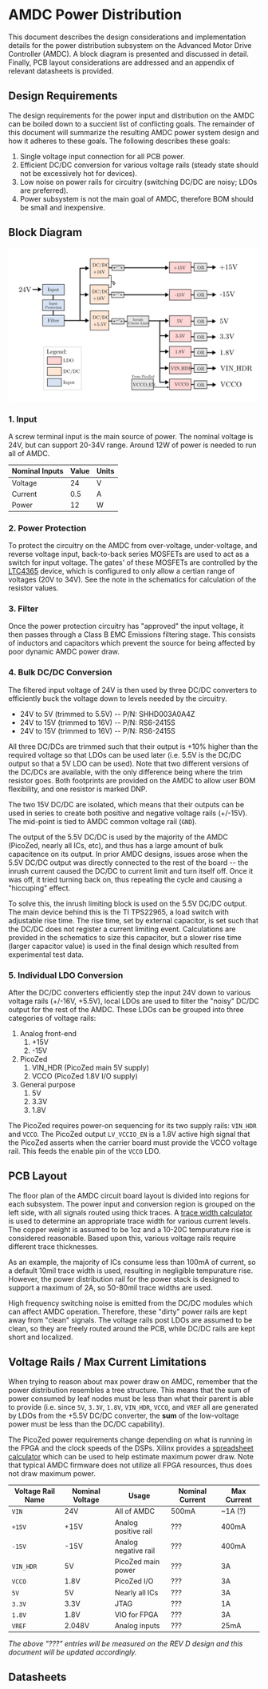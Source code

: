 # AMDC Power Distribution

This document describes the design considerations and implementation details for the power distribution subsystem on the Advanced Motor Drive Controller (AMDC). A block diagram is presented and discussed in detail. Finally, PCB layout considerations are addressed and an appendix of relevant datasheets is provided.

## Design Requirements

The design requirements for the power input and distribution on the AMDC can be boiled down to a succient list of conflicting goals. The remainder of this document will summarize the resulting AMDC power system design and how it adheres to these goals. The following describes these goals:

1. Single voltage input connection for all PCB power.
2. Efficient DC/DC conversion for various voltage rails (steady state should not be excessively hot for devices).
3. Low noise on power rails for circuitry (switching DC/DC are noisy; LDOs are preferred).
4. Power subsystem is not the main goal of AMDC, therefore BOM should be small and inexpensive.

## Block Diagram

<img src="images/amdc-power-distribution.svg" />

### 1. Input

A screw terminal input is the main source of power. The nominal voltage is 24V, but can support 20-34V range. Around 12W of power is needed to run all of AMDC.

| Nominal Inputs | Value | Units |
|----------------|-------|-------|
| Voltage        | 24    | V     |
| Current        | 0.5   | A     |
| Power          | 12    | W     |

### 2. Power Protection

To protect the circuitry on the AMDC from over-voltage, under-voltage, and reverse voltage input, back-to-back series MOSFETs are used  to act as a switch for input voltage. The gates' of these MOSFETs are controlled by the [LTC4365](https://www.analog.com/media/en/technical-documentation/data-sheets/LTC4365.pdf) device, which is configured to only allow a certian range of voltages (20V to 34V). See the note in the schematics for calculation of the resistor values.

### 3. Filter

Once the power protection circuitry has "approved" the input voltage, it then passes through a Class B EMC Emissions filtering stage. This consists of inductors and capacitors which prevent the source for being affected by poor dynamic AMDC power draw.

### 4. Bulk DC/DC Conversion

The filtered input voltage of 24V is then used by three DC/DC converters to efficiently buck the voltage down to levels needed by the circuitry.

- 24V to 5V (trimmed to 5.5V) --  P/N: SHHD003A0A4Z
- 24V to 15V (trimmed to 16V) -- 	P/N: RS6-2415S
- 24V to 15V (trimmed to 16V) --  P/N: RS6-2415S

All three DC/DCs are trimmed such that their output is +10% higher than the required voltage so that LDOs can be used later (i.e. 5.5V is the DC/DC output so that a 5V LDO can be used). Note that two different versions of the DC/DCs are available, with the only difference being where the trim resistor goes. Both footprints are provided on the AMDC to allow user BOM flexibility, and one resistor is marked DNP.

The two 15V DC/DC are isolated, which means that their outputs can be used in series to create both positive and negative voltage rails (+/-15V). The mid-point is tied to AMDC common voltage rail (`GND`).

The output of the 5.5V DC/DC is used by the majority of the AMDC (PicoZed, nearly all ICs, etc), and thus has a large amount of bulk capacitence on its output. In prior AMDC designs, issues arose when the 5.5V DC/DC output was directly connected to the rest of the board -- the inrush current caused the DC/DC to current limit and turn itself off. Once it was off, it tried turning back on, thus repeating the cycle and causing a "hiccuping" effect.

To solve this, the inrush limiting block is used on the 5.5V DC/DC output. The main device behind this is the TI TPS22965, a load switch with adjustable rise time. The rise time, set by external capacitor, is set such that the DC/DC does not register a current limiting event. Calculations are provided in the schematics to size this capacitor, but a slower rise time (larger capacitor value) is used in the final design which resulted from experimental test data.

### 5. Individual LDO Conversion

After the DC/DC converters efficiently step the input 24V down to various voltage rails (+/-16V, +5.5V), local LDOs are used to filter the "noisy" DC/DC output for the rest of the AMDC. These LDOs can be grouped into three categories of voltage rails:

1. Analog front-end
    1. +15V
    2. -15V
2. PicoZed
    1. VIN_HDR (PicoZed main 5V supply)
    2. VCCO (PicoZed 1.8V I/O supply)
3. General purpose
    1. 5V
    2. 3.3V
    3. 1.8V

The PicoZed requires power-on sequencing for its two supply rails: `VIN_HDR` and `VCCO`. The PicoZed output `LV_VCCIO_EN` is a 1.8V active high signal that the PicoZed asserts when the carrier board must provide the VCCO voltage rail. This feeds the enable pin of the `VCCO` LDO.

## PCB Layout

The floor plan of the AMDC circuit board layout is divided into regions for each subsystem. The power input and conversion region is grouped on the left side, with all signals routed using thick traces. A [trace width calculator](https://www.4pcb.com/trace-width-calculator.html) is used to determine an appropriate trace width for various current levels. The copper weight is assumed to be 1oz and a 10-20C tempurature rise is considered reasonable. Based upon this, various voltage rails require different trace thicknesses.

As an example, the majority of ICs consume less than 100mA of current, so a default 10mil trace width is used, resulting in negligible tempurature rise. However, the power distribution rail for the power stack is designed to support a maximum of 2A, so 50-80mil trace widths are used.

High frequency switching noise is emitted from the DC/DC modules which can affect AMDC operation. Therefore, these "dirty" power rails are kept away from "clean" signals. The voltage rails post LDOs are assumed to be clean, so they are freely routed around the PCB, while DC/DC rails are kept short and localized.

## Voltage Rails / Max Current Limitations

When trying to reason about max power draw on AMDC, remember that the power distribution resembles a tree structure. This means that the sum of power consumed by leaf nodes must be less than what their parent is able to provide (i.e. since `5V`, `3.3V`, `1.8V`, `VIN_HDR`, `VCCO`, and `VREF` all are generated by LDOs from the +5.5V DC/DC converter, the __sum__ of the low-voltage power must be less than the DC/DC capability).

The PicoZed power requirements change depending on what is running in the FPGA and the clock speeds of the DSPs. Xilinx provides a [spreadsheet calculator](https://www.xilinx.com/content/dam/xilinx/support/documentation/sw_manuals/xilinx2019_2/ug440-xilinx-power-estimator.pdf) which can be used to help estimate maximum power draw. Note that typical AMDC firmware does not utilize all FPGA resources, thus does not draw maximum power.

| Voltage Rail Name | Nominal Voltage | Usage                | Nominal Current | Max Current |
|-------------------|-----------------|----------------------|-----------------|-------------|
| `VIN`             | 24V             | All of AMDC          | 500mA           | ~1A (?)     |
| `+15V`            | +15V            | Analog positive rail | ???             | 400mA       |
| `-15V`            | -15V            | Analog negative rail | ???             | 400mA       |
| `VIN_HDR`         | 5V              | PicoZed main power   | ???             | 3A          |
| `VCCO`            | 1.8V            | PicoZed I/O          | ???             | 3A          |
| `5V`              | 5V              | Nearly all ICs       | ???             | 3A          |
| `3.3V`            | 3.3V            | JTAG                 | ???             | 1A          |
| `1.8V`            | 1.8V            | VIO for FPGA         | ???             | 3A          |
| `VREF`            | 2.048V          | Analog inputs        | ???             | 25mA        |

_The above "???" entries will be measured on the REV D design and this document will be updated accordingly._

## Datasheets

